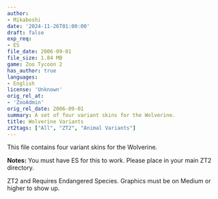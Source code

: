 ```yaml
---
author:
- Mikaboshi
date: '2024-11-26T01:00:00'
draft: false
exp_req:
- ES
file_date: 2006-09-01
file_size: 1.84 MB
game: Zoo Tycoon 2
has_author: true
languages:
- English
license: 'Unknown'
orig_rel_at:
- 'ZooAdmin'
orig_rel_date: 2006-09-01
summary: A set of four variant skins for the Wolverine.
title: Wolverine Variants
zt2tags: ["All", "ZT2", "Animal Variants"]
---
```

This file contains four variant skins for the Wolverine.  

**Notes:** You must have ES for this to work. Please place in your main ZT2 directory.

ZT2 and Requires Endangered Species.  Graphics must be on Medium or higher to show up.
